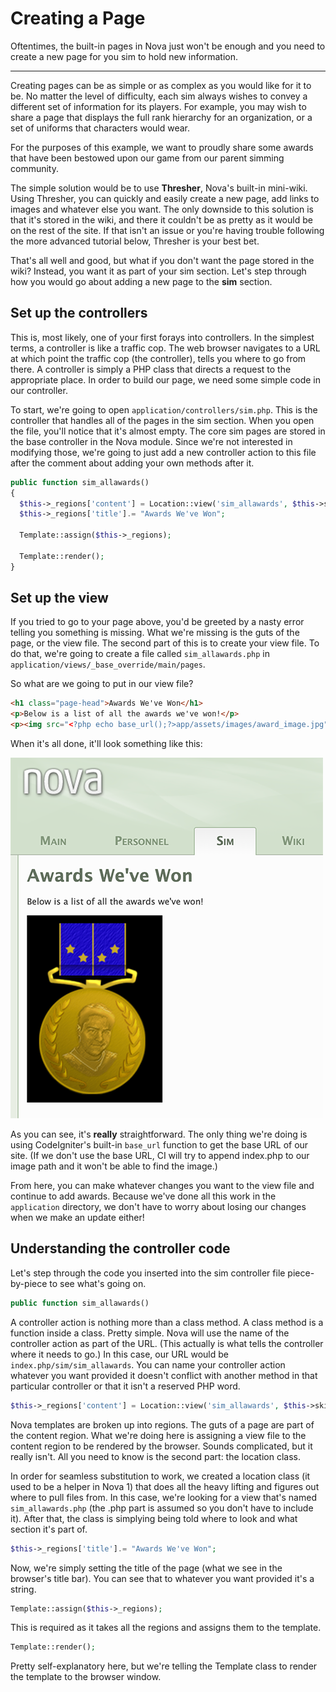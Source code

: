 # Creating a Page

Oftentimes, the built-in pages in Nova just won't be enough and you need to create a new page for you sim to hold new information.

---

Creating pages can be as simple or as complex as you would like for it to be. No matter the level of difficulty, each sim always wishes to convey a different set of information for its players. For example, you may wish to share a page that displays the full rank hierarchy for an organization, or a set of uniforms that characters would wear.

For the purposes of this example, we want to proudly share some awards that have been bestowed upon our game from our parent simming community.

The simple solution would be to use **Thresher**, Nova's built-in mini-wiki. Using Thresher, you can quickly and easily create a new page, add links to images and whatever else you want. The only downside to this solution is that it's stored in the wiki, and there it couldn't be as pretty as it would be on the rest of the site. If that isn't an issue or you're having trouble following the more advanced tutorial below, Thresher is your best bet.

That's all well and good, but what if you don't want the page stored in the wiki? Instead, you want it as part of your sim section. Let's step through how you would go about adding a new page to the **sim** section.

## Set up the controllers

This is, most likely, one of your first forays into controllers. In the simplest terms, a controller is like a traffic cop. The web browser navigates to a URL at which point the traffic cop (the controller), tells you where to go from there. A controller is simply a PHP class that directs a request to the appropriate place. In order to build our page, we need some simple code in our controller.

To start, we're going to open `application/controllers/sim.php`. This is the controller that handles all of the pages in the sim section. When you open the file, you'll notice that it's almost empty. The core sim pages are stored in the base controller in the Nova module. Since we're not interested in modifying those, we're going to just add a new controller action to this file after the comment about adding your own methods after it.

```php
public function sim_allawards()
{
  $this->_regions['content'] = Location::view('sim_allawards', $this->skin, 'main', false);
  $this->_regions['title'].= "Awards We've Won";

  Template::assign($this->_regions);

  Template::render();
}
```

## Set up the view

If you tried to go to your page above, you'd be greeted by a nasty error telling you something is missing. What we're missing is the guts of the page, or the view file. The second part of this is to create your view file. To do that, we're going to create a file called `sim_allawards.php` in `application/views/_base_override/main/pages`.

So what are we going to put in our view file?

```html
<h1 class="page-head">Awards We've Won</h1>
<p>Below is a list of all the awards we've won!</p>
<p><img src="<?php echo base_url();?>app/assets/images/award_image.jpg" /></p>
```

When it's all done, it'll look something like this:

![Sim Awards Page](/images/docs/2.6/creating-pages/awardspage.png)

As you can see, it's **really** straightforward. The only thing we're doing is using CodeIgniter's built-in `base_url` function to get the base URL of our site. (If we don't use the base URL, CI will try to append index.php to our image path and it won't be able to find the image.)

From here, you can make whatever changes you want to the view file and continue to add awards. Because we've done all this work in the `application` directory, we don't have to worry about losing our changes when we make an update either!

## Understanding the controller code

Let's step through the code you inserted into the sim controller file piece-by-piece to see what's going on.

```php
public function sim_allawards()
```

A controller action is nothing more than a class method. A class method is a function inside a class. Pretty simple. Nova will use the name of the controller action as part of the URL. (This actually is what tells the controller where it needs to go.) In this case, our URL would be `index.php/sim/sim_allawards`. You can name your controller action whatever you want provided it doesn't conflict with another method in that particular controller or that it isn't a reserved PHP word.

```php
$this->_regions['content'] = Location::view('sim_allawards', $this->skin, 'main', false);
```

Nova templates are broken up into regions. The guts of a page are part of the content region. What we're doing here is assigning a view file to the content region to be rendered by the browser. Sounds complicated, but it really isn't. All you need to know is the second part: the location class.

In order for seamless substitution to work, we created a location class (it used to be a helper in Nova 1) that does all the heavy lifting and figures out where to pull files from. In this case, we're looking for a view that's named `sim_allawards.php` (the .php part is assumed so you don't have to include it). After that, the class is simplying being told where to look and what section it's part of.

```php
$this->_regions['title'].= "Awards We've Won";
```

Now, we're simply setting the title of the page (what we see in the browser's title bar). You can see that to whatever you want provided it's a string.

```php
Template::assign($this->_regions);
```

This is required as it takes all the regions and assigns them to the template.

```php
Template::render();
```

Pretty self-explanatory here, but we're telling the Template class to render the template to the browser window.
